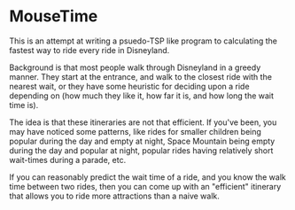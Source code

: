 # MouseTime 

This is an attempt at writing a psuedo-TSP like program to calculating the fastest way to ride every ride in Disneyland.

Background is that most people walk through Disneyland in a greedy manner. They start at the entrance, and walk to the closest ride with the nearest wait, or they have some heuristic for deciding upon a ride depending on (how much they like it, how far it is, and how long the wait time is).

The idea is that these itineraries are not that efficient. If you've been, you may have noticed some patterns, like rides for smaller children being popular during the day and empty at night, Space Mountain being empty during the day and popular at night, popular rides having relatively short wait-times during a parade, etc.

If you can reasonably predict the wait time of a ride, and you know the walk time between two rides, then you can come up with an "efficient" itinerary that allows you to ride more attractions than a naive walk.

